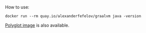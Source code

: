 How to use:

    docker run --rm quay.io/alexanderfefelov/graalvm java -version

[Polyglot image](https://github.com/alexanderfefelov/docker-graalvm-polyglot) is also available.
